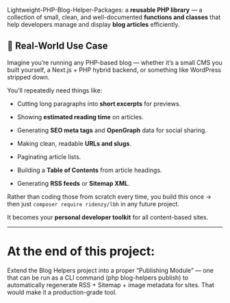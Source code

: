 
Lightweight-PHP-Blog-Helper-Packages:    a **reusable PHP library** — a collection of small, clean, and well-documented **functions and classes** that help developers manage and display **blog articles** efficiently.





## 🚀 Real-World Use Case

Imagine you’re running any PHP-based blog — whether it’s a small CMS you built yourself, a Next.js + PHP hybrid backend, or something like WordPress stripped down.

You’ll repeatedly need things like:

- Cutting long paragraphs into **short excerpts** for previews.
    
- Showing **estimated reading time** on articles.
    
- Generating **SEO meta tags** and **OpenGraph** data for social sharing.
    
- Making clean, readable **URLs and slugs**.
    
- Paginating article lists.
    
- Building a **Table of Contents** from article headings.
    
- Generating **RSS feeds** or **Sitemap XML**.
    

Rather than coding those from scratch every time, you build this once → then just `composer require ridenzy/lbh` in any future project.

It becomes your **personal developer toolkit** for all content-based sites.
























----


# At the end of this project:


Extend the Blog Helpers project into a proper “Publishing Module” — one that can be run as a CLI command (php blog-helpers publish) to automatically regenerate RSS + Sitemap + image metadata for sites.
That would make it a production-grade tool.